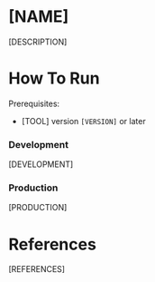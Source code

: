 # [NAME]

[DESCRIPTION]

# How To Run

Prerequisites:
* [TOOL] version ```[VERSION]``` or later

### Development

[DEVELOPMENT]

### Production

[PRODUCTION]

# References

[REFERENCES]
